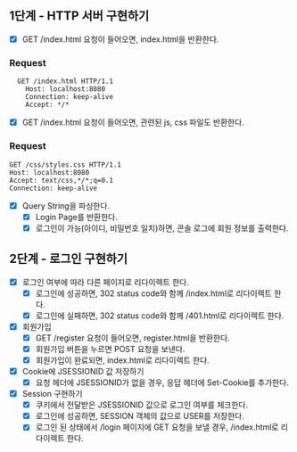## 1단계 - HTTP 서버 구현하기

- [X] GET /index.html 요청이 들어오면, index.html을 반환한다.
### Request
```http request
  GET /index.html HTTP/1.1
    Host: localhost:8080
    Connection: keep-alive
    Accept: */*
  ```

- [X] GET /index.html 요청이 들어오면, 관련된 js, css 파일도 반환한다.
### Request
```http request
GET /css/styles.css HTTP/1.1
Host: localhost:8080
Accept: text/css,*/*;q=0.1
Connection: keep-alive
```

- [X] Query String을 파싱한다.
  - [X] Login Page를 반환한다.
  - [X] 로그인이 가능(아이디, 비밀번호 일치)하면, 콘솔 로그에 회원 정보를 출력한다.

## 2단계 - 로그인 구현하기

- [X] 로그인 여부에 따라 다른 페이지로 리다이렉트 한다.
  - [X] 로그인에 성공하면, 302 status code와 함께 /index.html로 리다이렉트 한다.
  - [X] 로그인에 실패하면, 302 status code와 함께 /401.html로 리다이렉트 한다.
  
- [X] 회원가입
  - [X] GET /register 요청이 들어오면, register.html을 반환한다.
  - [X] 회원가입 버튼을 누르면 POST 요청을 보낸다.
  - [X] 회원가입이 완료되면, index.html로 리다이렉트 한다.

- [X] Cookie에 JSESSIONID 값 저장하기
  - [X] 요청 헤더에 JSESSIONID가 없을 경우, 응답 헤더에 Set-Cookie를 추가한다.

- [X] Session 구현하기
  - [X] 쿠키에서 전달받은 JSESSIONID 값으로 로그인 여부를 체크한다.
  - [X] 로그인에 성공하면, SESSION 객체의 값으로 USER를 저장한다.
  - [X] 로그인 된 상태에서 /login 페이지에 GET 요청을 보낼 경우, /index.html로 리다이렉트 한다.